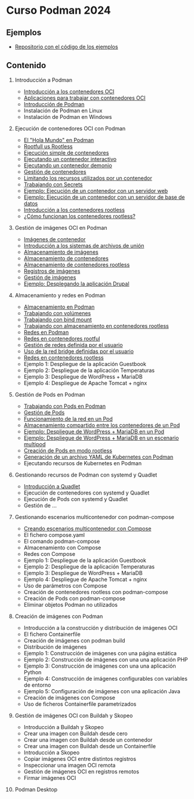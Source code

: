# Curso Podman 2024

## Ejemplos

* [Repositorio con el código de los ejemplos](https://github.com/josedom24/ejemplos_curso_podman_ow)

## Contenido

1. Introducción a Podman    
    * [Introducción a los contenedores OCI](contenido/modulo1/contenedores.md)
    * [Aplicaciones para trabajar con contenedores OCI](contenido/modulo1/aplicaciones.md)
    * [Introducción de Podman](contenido/modulo1/podman.md)
    * Instalación de Podman en Linux
    * Instalación de Podman en Windows
2. Ejecución de contenedores OCI con Podman
    * [El "Hola Mundo" en Podman](contenido/modulo2/holamundo.md)
    * [Rootfull us Rootless](contenido/modulo2/introduccion.md)
    * [Ejecución simple de contenedores](contenido/modulo2/contenedor.md)
    * [Ejecutando un contenedor interactivo](contenido/modulo2/interactivo.md)
    * [Ejecutando un contenedor demonio](contenido/modulo2/demonio.md)
    * [Gestión de contenedores](contenido/modulo2/gestion.md)
    * [Limitando los recursos utilizados por un contenedor](contenido/modulo2/recursos.md)
    * [Trabajando con Secrets](contenido/modulo2/secrets.md)
    * [Ejemplo: Ejecución de un contenedor con un servidor web](contenido/modulo2/web.md)
    * [Ejemplo: Ejecución de un contenedor con un servidor de base de datos](contenido/modulo2/mariadb.md)
    * [Introducción a los contenedores rootless](contenido/modulo2/rootless.md)
    * [¿Cómo funcionan los contenedores rootless?](contenido/modulo2/funcionamiento.md)
3. Gestión de imágenes OCI en Podman
    * [Imágenes de contenedor](contenido/modulo3/imagenes.md)
    * [Introducción a los sistemas de archivos de unión](contenido/modulo3/overlay.md)
    * [Almacenamiento de imágenes](contenido/modulo3/almacen_img.md)
    * [Almacenamiento de contenedores](contenido/modulo3/almacen_cont.md)
    * [Almacenamiento de contenedores rootless](contenido/modulo3/rootless.md)
    * [Registros de imágenes](contenido/modulo3/registro.md)
    * [Gestión de imágenes](contenido/modulo3/gestion.md)
    * [Ejemplo: Desplegando la aplicación Drupal](contenido/modulo3/drupal.md)
4. Almacenamiento y redes en Podman
    * [Almacenamiento en Podman](contenido/modulo4/almacenamiento.md)
    * [Trabajando con volúmenes](contenido/modulo4/volumen.md)
    * [Trabajando con bind mount](contenido/modulo4/bindmount.md)
    * [Trabajando con almacenamiento en contenedores rootless](contenido/modulo4/almacenamiento_rootless.md)
    * [Redes en Podman](contenido/modulo4/redes.md)
    * [Redes en contenedores rootful](contenido/modulo4/bridge.md)
    * [Gestión de redes definida por el usuario](contenido/modulo4/usuario.md)
    * [Uso de la red bridge definidas por el usuario](contenido/modulo4/usuario2.md)
    * [Redes en contenedores rootless](contenido/modulo4/red_rootless.md)
    * Ejemplo 1: Despliegue de la aplicación Guestbook
    * Ejemplo 2: Despliegue de la aplicación Temperaturas
    * Ejemplo 3: Despliegue de WordPress + MariaDB
    * Ejemplo 4: Despliegue de Apache Tomcat + nginx

5. Gestión de Pods en Podman
    * [Trabajando con Pods en Podman](contenido/modulo5/pod.md)
    * [Gestión de Pods](contenido/modulo5/gestion.md)
    * [Funcionamiento de la red en un Pod](contenido/modulo5/red.md)
    * [Almacenamiento compartido entre los contenedores de un Pod](contenido/modulo5/almacenamiento.md)
    * [Ejemplo: Despliegue de WordPress + MariaDB en un Pod](contenido/modulo5/wordpress.md)
    * [Ejemplo: Despliegue de WordPress + MariaDB en un escenario multipod](contenido/modulo5/wordpress2.md)
    * [Creación de Pods en modo rootless](contenido/modulo5/rootless.md)
    * [Generación de un archivo YAML de Kubernetes con Podman](contenido/modulo5/kubernetes.md)
    * Ejecutando recursos de Kubernetes en Podman

6. Gestionando recursos de Podman con systemd y Quadlet
    * [Introducción a Quadlet](contenido/modulo6/quadlet.md)
    * Ejecución de contenedores con systemd y Quadlet
    * Ejecución de Pods con systemd y Quadlet
    * Gestión de ...

7. Gestionando escenarios multicontenedor con podman-compose
    * [Creando escenarios multicontenedor con Compose](contenido/modulo7/compose.md)
    * El fichero compose.yaml
    * El comando podman-compose
    * Almacenamiento con Compose
    * Redes con Compose
    * Ejemplo 1: Despliegue de la aplicación Guestbook
    * Ejemplo 2: Despliegue de la aplicación Temperaturas
    * Ejemplo 3: Despliegue de WordPress + MariaDB
    * Ejemplo 4: Despliegue de Apache Tomcat + nginx
    * Uso de parámetros con Compose
    * Creación de contenedores rootless con podman-compose
    * Creación de Pods con podman-compose
    * Eliminar objetos Podman no utilizados


8. Creación de imágenes con Podman
    * Introducción a la construcción y distribución de imágenes OCI
    * El fichero Containerfile 
    * Creación de imágenes con podman build
    * Distribución de imágenes
    * Ejemplo 1: Construcción de imágenes con una página estática
    * Ejemplo 2: Construcción de imágenes con una una aplicación PHP
    * Ejemplo 3: Construcción de imágenes con una una aplicación Python
    * Ejemplo 4: Construcción de imágenes configurables con variables de entorno
    * Ejemplo 5: Configuración de imágenes con una aplicación Java
    * Creación de imágenes con Compose
    * Uso de ficheros Containerfile parametrizados
    
9. Gestión de imágenes OCI con Buildah y Skopeo
    * Introducción a Buildah y Skopeo
    * Crear una imagen con Buildah desde cero
    * Crear una imagen con Buildah desde un contenedor
    * Crear una imagen con Buildah desde un Containerfile
    * Introducción a Skopeo
    * Copiar imágenes OCI entre distintos registros
    * Inspeccionar una imagen OCI remota 
    * Gestión de imágenes OCI en registros remotos
    * Firmar imágenes OCI 

10. Podman Desktop